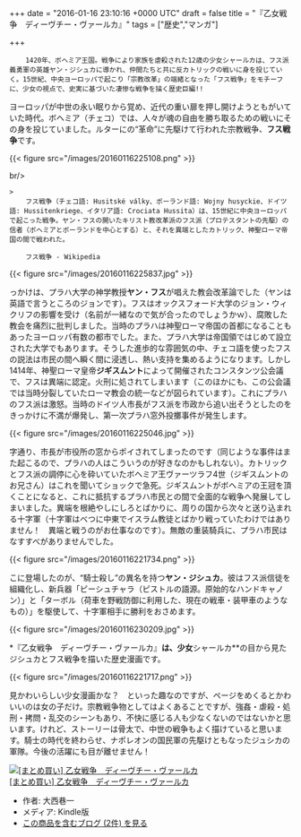 
+++
date = "2016-01-16 23:10:16 +0000 UTC"
draft = false
title = "『乙女戦争　ディーヴチー・ヴァールカ』"
tags = ["歴史","マンガ"]

+++
>
        1420年、ボヘミア王国。戦争により家族を虐殺された12歳の少女シャールカは、フス派義勇軍の英雄ヤン・ジシュカに導かれ、仲間たちと共に反カトリックの戦いに身を投じていく。15世紀、中央ヨーロッパで起こり「宗教改革」の端緒となった「フス戦争」をモチーフに、少女の視点で、史実に基づいた凄惨な戦争を描く歴史巨編!!

    
ヨーロッパが中世の永い眠りから覚め、近代の重い扉を押し開けようともがいていた時代。ボヘミア（チェコ）では、人々が魂の自由を勝ち取るための戦いにその身を投じていました。ルターにの“革命”に先駆けて行われた宗教戦争、**フス戦争**です。

{{< figure src="/images/20160116225108.png"  >}}

br/>


    >
        フス戦争（チェコ語: Husitské války、ポーランド語: Wojny husyckie、ドイツ語: Hussitenkriege、イタリア語: Crociata Hussita）は、15世紀に中央ヨーロッパで起こった戦争。ヤン・フスの開いたキリスト教改革派のフス派（プロテスタントの先駆）の信者（ボヘミアとポーランドを中心とする）と、それを異端としたカトリック、神聖ローマ帝国の間で戦われた。

        フス戦争 - Wikipedia
    


{{< figure src="/images/20160116225837.jpg"  >}}

っかけは、プラハ大学の神学教授**ヤン・フス**が唱えた教会改革論でした（ヤンは英語で言うところのジョンです）。フスはオックスフォード大学のジョン・ウィクリフの影響を受け（名前が一緒なので気が合ったのでしょうかｗ）、腐敗した教会を痛烈に批判しました。当時のプラハは神聖ローマ帝国の首都になることもあったヨーロッパ有数の都市でした。また、プラハ大学は帝国領ではじめて設立された大学でもあります。そうした進歩的な雰囲気の中、チェコ語を使ったフスの説法は市民の間へ瞬く間に浸透し、熱い支持を集めるようになります。しかし1414年、神聖ローマ皇帝**ジギスムント**によって開催されたコンスタンツ公会議で、フスは異端に認定。火刑に処されてしまいます（このほかにも、この公会議では当時分裂していたローマ教会の統一などが図られています）。これにプラハのフス派は激怒。当時のドイツ人市長がフス派を市政から追い出そうとしたのをきっかけに不満が爆発し、第一次プラハ窓外投擲事件が発生します。

{{< figure src="/images/20160116225046.jpg"  >}}

字通り、市長が市役所の窓からポイされてしまったのです（同じような事件はまた起こるので、プラハの人はこういうのが好きなのかもしれない）。カトリックとフス派の調停に心を砕いていたボヘミア王ヴァーツラフ4世（ジギスムントのお兄さん）はこれを聞いてショックで急死。ジギスムントがボヘミアの王冠を頂くことになると、これに抵抗するプラハ市民との間で全面的な戦争へ発展してしまいました。異端を根絶やしにしろとばかりに、周りの国から次々と送り込まれる十字軍（十字軍はべつに中東でイスラム教徒とばかり戦っていたわけではありません！　異端と戦うのがお仕事なのです）。無敵の重装騎兵に、プラハ市民はなすすべがありませんでした。

{{< figure src="/images/20160116221734.png"  >}}

こに登場したのが、“騎士殺し”の異名を持つ**ヤン・ジシュカ**。彼はフス派信徒を組織化し、新兵器「ピーシュチャラ（ピストルの語源。原始的なハンドキャノン）」と「ターボル（荷車を野戦防御に利用した、現在の戦車・装甲車のようなもの）」を駆使して、十字軍相手に勝利をおさめます。

{{< figure src="/images/20160116230209.jpg"  >}}

*『乙女戦争　ディーヴチー・ヴァールカ』**は、少女**シャールカ**の目から見たジシュカとフス戦争を描いた歴史漫画です。

{{< figure src="/images/20160116221717.png"  >}}

見かわいらしい少女漫画かな？　といった趣なのですが、ページをめくるとかわいいのは女の子だけ。宗教戦争物としてはよくあることですが、強姦・虐殺・処刑・拷問・乱交のシーンもあり、不快に感じる人も少なくないのではないかと思います。けれど、ストーリーは骨太で、中世の戦争もよく描けていると思います。騎士の時代を終わらせ、ナポレオンの国民軍の先駆けともなったジュシカの軍隊。今後の活躍にも目が離せません！<div class="hatena-asin-detail"><a href="http://www.amazon.co.jp/exec/obidos/ASIN/B017VDFM9C/bestylesnet-22/"><img src="http://ecx.images-amazon.com/images/I/D1VsUQCoMdS._SL160_.png" class="hatena-asin-detail-image" alt="[まとめ買い] 乙女戦争　ディーヴチー・ヴァールカ" title="[まとめ買い] 乙女戦争　ディーヴチー・ヴァールカ"/></a><div class="hatena-asin-detail-info"><a href="http://www.amazon.co.jp/exec/obidos/ASIN/B017VDFM9C/bestylesnet-22/">[まとめ買い] 乙女戦争　ディーヴチー・ヴァールカ</a><ul><li><span class="hatena-asin-detail-label">作者:</span> 大西巷一</li><li><span class="hatena-asin-detail-label">メディア:</span> Kindle版</li><li><a href="http://d.hatena.ne.jp/asin/B017VDFM9C/bestylesnet-22" target="_blank">この商品を含むブログ (2件) を見る</a></li></ul></div><div class="hatena-asin-detail-foot"></div></div>


